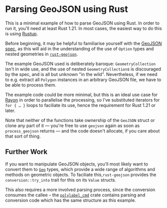 # Parsing GeoJSON using Rust
This is a minimal example of how to parse GeoJSON using Rust. In order to run it, you'll need at least Rust 1.21. In most cases, the easiest way to do this is using [Rustup](https://rustup.rs).

Before beginning, it may be helpful to familiarise yourself with the [GeoJSON spec](https://tools.ietf.org/html/rfc7946), as this will aid in the understanding of the use of `Option` types and nested geometries in [`rust-geojson`](https://docs.rs/geojson/0.9.1/geojson/).

The example GeoJSON used is deliberately baroque: `GeometryCollection` isn't in wide use, and the use of nested `GeometryCollection`s is discouraged by the spec, and is all but unknown "in the wild". Nevertheless, if we need to e.g. extract all `Polygon` instances in an arbitrary GeoJSON file, we have to be able to process them.

The example code could be more minimal, but this is an ideal use case for [Rayon](https://docs.rs/rayon/) in order to parallelise the processing, so I've substituted iterators for `for { … }` loops to faciliate its use, hence the requirement for Rust 1.21 or later.

Note that neither of the functions take ownership of the `GeoJSON` struct or clone any part of it — you're free to use `geojson` again as soon as `process_geojson` returns — and the code doesn't allocate, if you care about that sort of thing.

## Further Work
If you want to manipulate GeoJSON objects, you'll most likely want to convert them to [`Geo`](https://docs.rs/geo) types, which provide a wide range of algorithms and methods on geometric objects. To faciliate this,`rust-geojson` provides the `conversion::try_into` trait for this on its `Value` structs.  

This also requires a more involved parsing process, since the conversion consumes the callee – the [`polylabel_cmd`](https://github.com/urschrei/polylabel_cmd) crate contains parsing and conversion code which has the same structure as this example.
